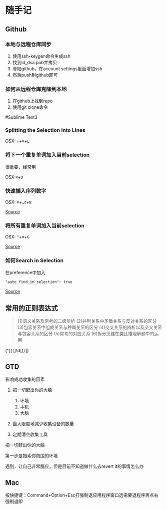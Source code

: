 # 随手记

## Github

### 本地与远程仓库同步

1. 使用ssh-keygen命令生成ssh
2. 找到id_dsa.pub并拷贝
3. 登陆github，在account settings里面增加ssh
4. 然后push到github即可

### 如何从远程仓库克隆到本地

1. 在github上找到repo
2. 使用git clone命令

#Sublime Text3

### Splitting the Selection into Lines

OSX: `⇧`+`⌘`+`L`

### 将下一个重复单词加入当前selection

很重要，经常用

OSX:`⌘`+`D`

### 快速插入序列数字

OSX: `⌘`+`⎇`+`N`

[Source](https://github.com/jbrooksuk/InsertNums)

### 将所有重复单词加入当前selection

OSX: `^`+`⌘`+`G`

[Source](https://stackoverflow.com/questions/23858279/how-do-i-add-the-next-occurrence-of-the-current-word-to-the-selection-in-rubymin)

### 如何Search in Selection

在preference中加入

```
"auto_find_in_selection": true
```

[Source](https://stackoverflow.com/questions/20623883/sublime-text-find-in-selection)

## 常用的正则表达式

> (1)语义关系及常考的二级辨析 
> (2)并列关系中矛盾关系与反对关系的区分 
> (3)包容关系中组成关系与种属关系的区分 
> (4)交叉关系的辨析以及交叉关系与包容关系的区分 
> (5)常考的对应关系
> (6)拆分思维在类比推理解题中的运用

(^[(（]\d[)）])

## GTD

影响成功收集的因素

1. 把一切赶出你的大脑
   1. 环境
   2. 手机
   3. 大脑

2. 最大限度地减少收集设备的数量

3. 定期清空收集工具

把一切赶出你的大脑

第一步是搜索你周围的环境

遇到，让自己非常膈应，但是目前不知道做什么去revert it的事情怎么办

## Mac

按快捷键：Command+Option+Esc打强制退应用程序窗口选需要退程序再点右强制退即